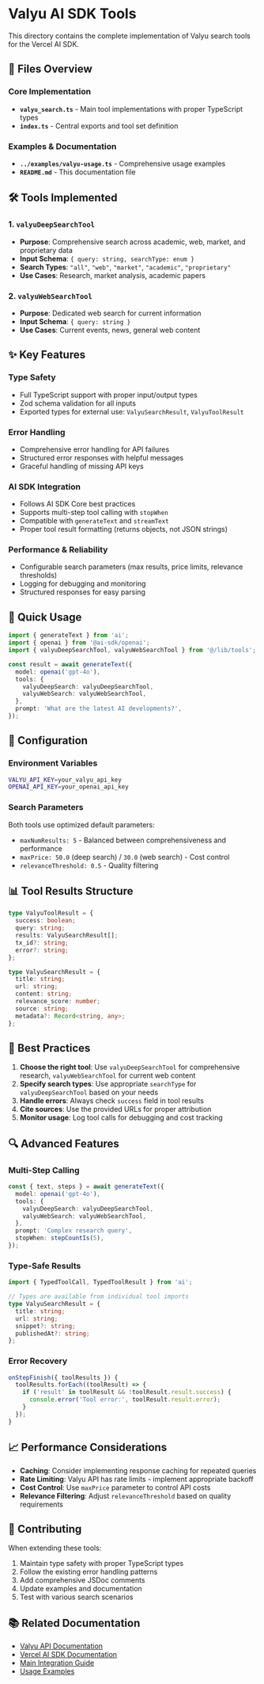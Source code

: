 # Valyu AI SDK Tools

This directory contains the complete implementation of Valyu search tools for the Vercel AI SDK.

## 📁 Files Overview

### Core Implementation
- **`valyu_search.ts`** - Main tool implementations with proper TypeScript types
- **`index.ts`** - Central exports and tool set definition

### Examples & Documentation
- **`../examples/valyu-usage.ts`** - Comprehensive usage examples
- **`README.md`** - This documentation file

## 🛠️ Tools Implemented

### 1. `valyuDeepSearchTool`
- **Purpose**: Comprehensive search across academic, web, market, and proprietary data
- **Input Schema**: `{ query: string, searchType: enum }`
- **Search Types**: `"all"`, `"web"`, `"market"`, `"academic"`, `"proprietary"`
- **Use Cases**: Research, market analysis, academic papers

### 2. `valyuWebSearchTool`
- **Purpose**: Dedicated web search for current information
- **Input Schema**: `{ query: string }`
- **Use Cases**: Current events, news, general web content

## ✨ Key Features

### Type Safety
- Full TypeScript support with proper input/output types
- Zod schema validation for all inputs
- Exported types for external use: `ValyuSearchResult`, `ValyuToolResult`

### Error Handling
- Comprehensive error handling for API failures
- Structured error responses with helpful messages
- Graceful handling of missing API keys

### AI SDK Integration
- Follows AI SDK Core best practices
- Supports multi-step tool calling with `stopWhen`
- Compatible with `generateText` and `streamText`
- Proper tool result formatting (returns objects, not JSON strings)

### Performance & Reliability
- Configurable search parameters (max results, price limits, relevance thresholds)
- Logging for debugging and monitoring
- Structured responses for easy parsing

## 🚀 Quick Usage

```typescript
import { generateText } from 'ai';
import { openai } from '@ai-sdk/openai';
import { valyuDeepSearchTool, valyuWebSearchTool } from '@/lib/tools';

const result = await generateText({
  model: openai('gpt-4o'),
  tools: {
    valyuDeepSearch: valyuDeepSearchTool,
    valyuWebSearch: valyuWebSearchTool,
  },
  prompt: 'What are the latest AI developments?',
});
```

## 🔧 Configuration

### Environment Variables
```bash
VALYU_API_KEY=your_valyu_api_key
OPENAI_API_KEY=your_openai_api_key
```

### Search Parameters
Both tools use optimized default parameters:
- `maxNumResults: 5` - Balanced between comprehensiveness and performance
- `maxPrice: 50.0` (deep search) / `30.0` (web search) - Cost control
- `relevanceThreshold: 0.5` - Quality filtering

## 📊 Tool Results Structure

```typescript
type ValyuToolResult = {
  success: boolean;
  query: string;
  results: ValyuSearchResult[];
  tx_id?: string;
  error?: string;
};

type ValyuSearchResult = {
  title: string;
  url: string;
  content: string;
  relevance_score: number;
  source: string;
  metadata?: Record<string, any>;
};
```

## 🎯 Best Practices

1. **Choose the right tool**: Use `valyuDeepSearchTool` for comprehensive research, `valyuWebSearchTool` for current web content
2. **Specify search types**: Use appropriate `searchType` for `valyuDeepSearchTool` based on your needs
3. **Handle errors**: Always check `success` field in tool results
4. **Cite sources**: Use the provided URLs for proper attribution
5. **Monitor usage**: Log tool calls for debugging and cost tracking

## 🔍 Advanced Features

### Multi-Step Calling
```typescript
const { text, steps } = await generateText({
  model: openai('gpt-4o'),
  tools: {
    valyuDeepSearch: valyuDeepSearchTool,
    valyuWebSearch: valyuWebSearchTool,
  },
  prompt: 'Complex research query',
  stopWhen: stepCountIs(5),
});
```

### Type-Safe Results
```typescript
import { TypedToolCall, TypedToolResult } from 'ai';

// Types are available from individual tool imports
type ValyuSearchResult = {
  title: string;
  url: string;
  snippet?: string;
  publishedAt?: string;
};
```

### Error Recovery
```typescript
onStepFinish({ toolResults }) {
  toolResults.forEach((toolResult) => {
    if ('result' in toolResult && !toolResult.result.success) {
      console.error('Tool error:', toolResult.result.error);
    }
  });
}
```

## 📈 Performance Considerations

- **Caching**: Consider implementing response caching for repeated queries
- **Rate Limiting**: Valyu API has rate limits - implement appropriate backoff
- **Cost Control**: Use `maxPrice` parameter to control API costs
- **Relevance Filtering**: Adjust `relevanceThreshold` based on quality requirements

## 🤝 Contributing

When extending these tools:
1. Maintain type safety with proper TypeScript types
2. Follow the existing error handling patterns
3. Add comprehensive JSDoc comments
4. Update examples and documentation
5. Test with various search scenarios

## 📚 Related Documentation

- [Valyu API Documentation](https://docs.valyu.ai)
- [Vercel AI SDK Documentation](https://sdk.vercel.ai)
- [Main Integration Guide](../../../VALYU_INTEGRATION.md)
- [Usage Examples](../examples/valyu-usage.ts)
